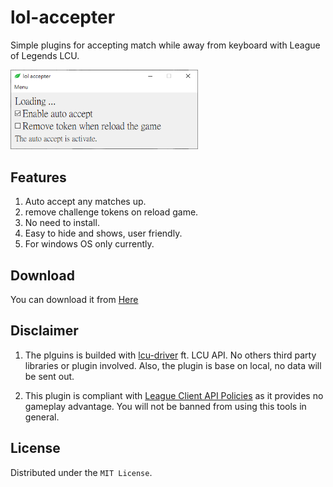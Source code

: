 # lol-accepter

Simple plugins for accepting match while away from keyboard with League of Legends LCU.  

<img src="assets/banner.png" width="300" alt="project_logo"/>  

## Features
1. Auto accept any matches up.  
2. remove challenge tokens on reload game.  
3. No need to install.  
4. Easy to hide and shows, user friendly.  
5. For windows OS only currently.  

## Download

You can download it from [Here](https://github.com/r48n34/lol-accepter/releases)

## Disclaimer
1. The plguins is builded with [lcu-driver](https://lcu-driver.readthedocs.io/en/latest/quickstart.html#websocket) ft. LCU API. No others third party libraries or plugin involved. Also, the plugin is base on local, no data will be sent out.

2. This plugin is compliant with [League Client API Policies](https://developer.riotgames.com/docs/lol#league-client) as it provides no gameplay advantage. You will not be banned from using this tools in general.


## License
Distributed under the `MIT License`.
